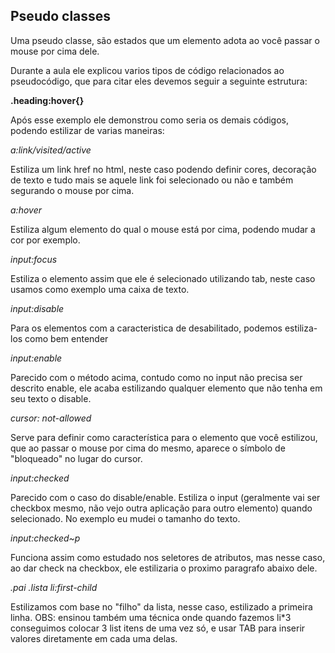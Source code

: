 ## Pseudo classes

Uma pseudo classe, são estados que um elemento adota ao você passar o mouse por cima dele.

Durante a aula ele explicou varios tipos de código relacionados ao pseudocódigo, que para citar eles devemos seguir a seguinte estrutura:

**.heading:hover{}**

Após esse exemplo ele demonstrou como seria os demais códigos, podendo estilizar de varias maneiras:

*a:link/visited/active*

Estiliza um link href no html, neste caso podendo definir cores, decoração de texto e tudo mais se aquele link foi selecionado ou não e também segurando o mouse por cima.

*a:hover*

Estiliza algum elemento do qual o mouse está por cima, podendo mudar a cor por exemplo.

*input:focus*

Estiliza o elemento assim que ele é selecionado utilizando tab, neste caso usamos como exemplo uma caixa de texto.

*input:disable* 

Para os elementos com a caracteristica de desabilitado, podemos estiliza-los como bem entender

*input:enable* 

Parecido com o método acima, contudo como no input não precisa ser descrito enable, ele acaba estilizando qualquer elemento que não tenha em seu texto o disable.

*cursor: not-allowed* 

Serve para definir como característica para o elemento que você estilizou, que ao passar o mouse por cima do mesmo, aparece o símbolo de "bloqueado" no lugar do cursor.

*input:checked* 

Parecido com o caso do disable/enable. Estiliza o input (geralmente vai ser checkbox mesmo, não vejo outra aplicação para outro elemento) quando selecionado. No exemplo eu mudei o tamanho do texto.

*input:checked~p*

Funciona assim como estudado nos seletores de atributos, mas nesse caso, ao dar check na checkbox, ele estilizaria o proximo paragrafo abaixo dele.

*.pai .lista li:first-child*

Estilizamos com base no "filho" da lista, nesse caso, estilizado a primeira linha. 
OBS: ensinou também uma técnica onde quando fazemos li*3 conseguimos colocar 3 list itens de uma vez só, e usar TAB para inserir valores diretamente em cada uma delas.
